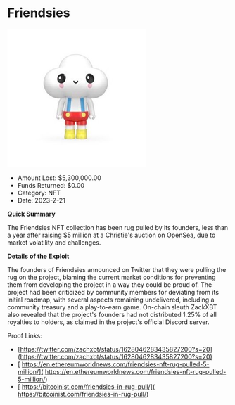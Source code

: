 # Friendsies
![Friendsies](/rektimages/Friendsies.png)
- Amount Lost: $5,300,000.00
- Funds Returned: $0.00
- Category: NFT
- Date: 2023-2-21

**Quick Summary**

The Friendsies NFT collection has been rug pulled by its founders, less than a year after raising $5 million at a Christie's auction on OpenSea, due to market volatility and challenges.

  


 **Details of the Exploit**

The founders of Friendsies announced on Twitter that they were pulling the rug on the project, blaming the current market conditions for preventing them from developing the project in a way they could be proud of. The project had been criticized by community members for deviating from its initial roadmap, with several aspects remaining undelivered, including a community treasury and a play-to-earn game. On-chain sleuth ZackXBT also revealed that the project's founders had not distributed 1.25% of all royalties to holders, as claimed in the project's official Discord server.

  



Proof Links:
- [https://twitter.com/zachxbt/status/1628046283435827200?s=20](https://twitter.com/zachxbt/status/1628046283435827200?s=20)
- [ https://en.ethereumworldnews.com/friendsies-nft-rug-pulled-5-million/]( https://en.ethereumworldnews.com/friendsies-nft-rug-pulled-5-million/)
- [ https://bitcoinist.com/friendsies-in-rug-pull/]( https://bitcoinist.com/friendsies-in-rug-pull/)


